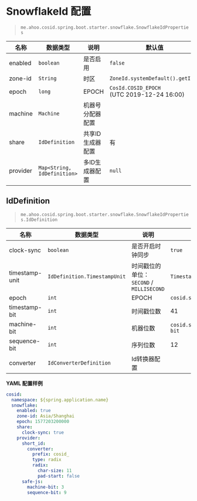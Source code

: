 # SnowflakeId 配置

> `me.ahoo.cosid.spring.boot.starter.snowflake.SnowflakeIdProperties`

| 名称              | 数据类型                        | 说明        | 默认值                                             |
|-----------------|-----------------------------|-----------|-------------------------------------------------|
| enabled         | `boolean`                   | 是否启用      | `false`                                         |
| zone-id         | `String`                    | 时区        | `ZoneId.systemDefault().getId()`                |
| epoch           | `long`                      | EPOCH     | `CosId.COSID_EPOCH` <br> (UTC 2019-12-24 16:00) |
| machine         | `Machine`                   | 机器号分配器配置  |                                                 |
| share           | `IdDefinition`              | 共享ID生成器配置 | 有                                               |
| provider        | `Map<String, IdDefinition>` | 多ID生成器配置  | `null`                                          |

## IdDefinition

> `me.ahoo.cosid.spring.boot.starter.snowflake.SnowflakeIdProperties.IdDefinition`

| 名称             | 数据类型                         | 说明                               | 默认值                                   |
|----------------|------------------------------|----------------------------------|---------------------------------------|
| clock-sync     | `boolean`                    | 是否开启时钟同步                         | `true`                                |
| timestamp-unit | `IdDefinition.TimestampUnit` | 时间戳位的单位：`SECOND` / `MILLISECOND` | `TimestampUnit.MILLISECOND`           |
| epoch          | `int`                        | EPOCH                            | `cosid.snowflake.epoch`               |
| timestamp-bit  | `int`                        | 时间戳位数                            | 41                                    |
| machine-bit    | `int`                        | 机器位数                             | `cosid.snowflake.machine.machine-bit` |
| sequence-bit   | `int`                        | 序列位数                             | 12                                    |
| converter      | `IdConverterDefinition`      | Id转换器配置                          |                                       |

**YAML 配置样例**

```yaml
cosid:
  namespace: ${spring.application.name}
  snowflake:
    enabled: true
    zone-id: Asia/Shanghai
    epoch: 1577203200000
    share:
      clock-sync: true
    provider:
      short_id:
        converter:
          prefix: cosid_
          type: radix
          radix:
            char-size: 11
            pad-start: false
      safe-js:
        machine-bit: 3
        sequence-bit: 9
```
